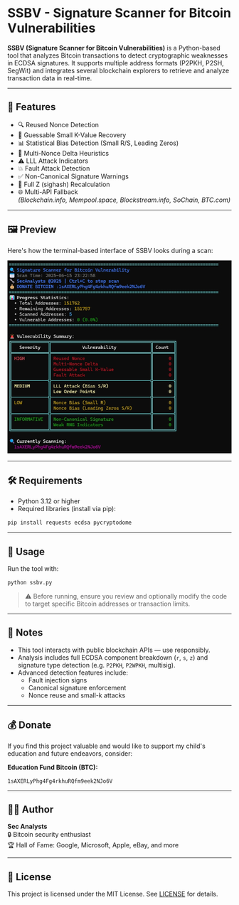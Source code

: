 # SSBV - Signature Scanner for Bitcoin Vulnerabilities

**SSBV (Signature Scanner for Bitcoin Vulnerabilities)** is a Python-based tool that analyzes Bitcoin transactions to detect cryptographic weaknesses in ECDSA signatures. It supports multiple address formats (P2PKH, P2SH, SegWit) and integrates several blockchain explorers to retrieve and analyze transaction data in real-time.

---

## 🧠 Features

- 🔍 Reused Nonce Detection  
- 🧮 Guessable Small K-Value Recovery  
- 📊 Statistical Bias Detection (Small R/S, Leading Zeros)  
- 🔁 Multi-Nonce Delta Heuristics  
- ⚠️ LLL Attack Indicators  
- 💥 Fault Attack Detection  
- ✅ Non-Canonical Signature Warnings  
- 🧪 Full Z (sighash) Recalculation  
- 🌐 Multi-API Fallback  
  *(Blockchain.info, Mempool.space, Blockstream.info, SoChain, BTC.com)*

---

## 🖼️ Preview

Here's how the terminal-based interface of SSBV looks during a scan:

![SSBV Screenshot](ssbv.jpg)

---

## 🛠 Requirements

- Python 3.12 or higher  
- Required libraries (install via pip):

```bash
pip install requests ecdsa pycryptodome
```

---

## 🚀 Usage

Run the tool with:

```bash
python ssbv.py
```

> ⚠️ Before running, ensure you review and optionally modify the code to target specific Bitcoin addresses or transaction limits.

---

## 📌 Notes

- This tool interacts with public blockchain APIs — use responsibly.
- Analysis includes full ECDSA component breakdown (`r`, `s`, `z`) and signature type detection (e.g. `P2PKH`, `P2WPKH`, multisig).
- Advanced detection features include:
  - Fault injection signs  
  - Canonical signature enforcement  
  - Nonce reuse and small-k attacks

---

## 💰 Donate

If you find this project valuable and would like to support my child's education and future endeavors, consider:

**Education Fund Bitcoin (BTC):**

```
1sAXERLyPhg4Fg4rkhuRQfm9eek2NJo6V
```

---

## 👨‍💻 Author

**Sec Analysts**  
🔒 Bitcoin security enthusiast  
🏆 Hall of Fame: Google, Microsoft, Apple, eBay, and more

---

## 📜 License

This project is licensed under the MIT License. See [LICENSE](LICENSE) for details.
